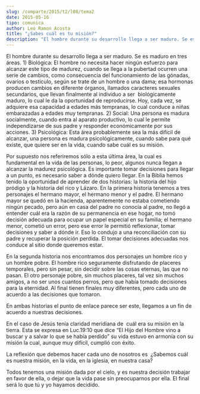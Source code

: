 ```yaml
---
slug: /comparte/2015/t2/l08/tema2
date: 2015-05-16
tipo: comunica
author: Leo Ramon Acosta
title: "¿Sabes cuál es tu misión?"
description: "El hombre durante su desarrollo llega a ser maduro. Se es maduro en tres áreas.  1) Biológica: El hombre no necesita hacer ningún esfuerzo para alcanzar este  tipo de madurez, cuando se llega a la pubertad ocurren una serie de cambios,  como consecuencia del funcionamiento de ..."
---
```


El hombre durante su desarrollo llega a ser maduro. Se es maduro en tres áreas. 1) Biológica: El hombre no necesita hacer ningún esfuerzo para alcanzar este tipo de madurez, cuando se llega a la pubertad ocurren una serie de cambios, como consecuencia del funcionamiento de las gónadas, ovarios o testículo, según se trate de un hombre o una dama; esa hormonas producen cambios en diferente órganos, llamados caracteres sexuales secundarios, que llevan finalmente al individuo a ser  biológicamente maduro, lo cual le da la oportunidad de reproducirse. Hoy, cada vez, se adquiere esa capacidad a edades más tempranas, lo cual conduce a niñas embarazadas a edades muy tempranas. 2) Social: Una persona es madura socialmente, cuando entra al aparato productivo, lo cual le permite independizarse de sus padre y responder económicamente por sus acciones. 3) Psicológica: Esta área probablemente sea la más difícil de alcanzar, una persona es madura psicológicamente, cuando sabe para qué existe, que quiere ser en la vida, cuando sabe cuál es su misión.

Por supuesto nos referiremos sólo a esta última área, la cual es fundamental en la vida de las personas, lo peor, algunos nunca llegan a alcanzar la madurez psicológica. Es importante tomar decisiones para llegar a un punto, es necesario saber a dónde quiero llegar. En la Biblia hemos tenido la oportunidad de aprender de dos historias: la historia del hijo pródigo y la historia del rico y Lázaro. En la primera historia tenemos a tres personajes el hermano mayor, el hermano menor y el padre. El hermano mayor se quedó en la hacienda, aparentemente no estaba cometiendo ningún pecado, pero aún en casa del padre no conocía al padre, no llegó a entender cuál era la razón de su permanencia en ese hogar, no tomó decisión adecuada para ocupar un papel especial en su familia; el hermano menor, cometió un error, pero ese error le permitió reflexionar, tomar decisiones y saber a dónde ir. Eso lo condujo a una reconciliación con su padre y recuperar la posición perdida. El tomar decisiones adecuadas nos conduce al sitio donde queremos estar.

En la segunda historia nos encontramos dos personajes un hombre rico y un hombre pobre. El hombre rico seguramente disfrutando de placeres temporales, pero sin pesar, sin decidir sobre las cosas eternas, las que no pasan. El otro personaje pobre, sin muchos placeres, tal vez sin muchos amigos, a no ser unos cuantos perros, pero que había tomado decisiones para la eternidad. Al final tienen finales muy diferentes, pero cada uno de acuerdo a las decisiones que tomaron.

En ambas historias el punto de enlace parece ser este, llegamos a un fin de acuerdo a nuestras decisiones.

En el caso de Jesús tenía claridad meridiana de  cuál era su misión en la tierra. Esta se expresa en Luc.19:10 que dice “El Hijo del Hombre vino a buscar y a salvar lo que se había perdido” su vida estuvo en armonía con su misión la cual, aunque muy difícil, cumplió con éxito.

La reflexión que debemos hacer cada uno de nosotros es  ¿Sabemos cuál es nuestra misión, en la vida, en la iglesia, en nuestra casa?

Todos tenemos una misión dada por el cielo, y es nuestra decisión trabajar en favor de ella, o dejar que la vida pase sin preocuparnos por ella. El final será lo que tú y yo hayamos decidido.

